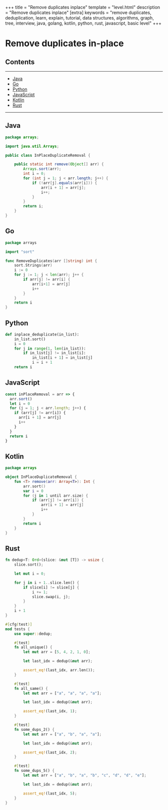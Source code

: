 +++
title = "Remove duplicates inplace"
template = "level.html"
description = "Remove duplicates inplace"
[extra]
    keywords = "remove duplicates, deduplication, learn, explain, tutorial, data structures, algorithms, graph, tree, interview, java, golang, kotlin, python, rust, javascript, basic level"
+++

# Remove duplicates in-place

## Contents

---

- [Java](#java)
- [Go](#go)
- [Python](#python)
- [JavaScript](#javascript)
- [Kotlin](#kotlin)
- [Rust](#rust)

---


<div id="java"/>

## Java
```java
package arrays;

import java.util.Arrays;

public class InPlaceDuplicateRemoval {

    public static int remove(Object[] arr) {
        Arrays.sort(arr);
        int i = 0;
        for (int j = 1; j < arr.length; j++) {
            if (!arr[j].equals(arr[i])) {
                arr[i + 1] = arr[j];
                i++;
            }
        }
        return i;
    }
}
```


<div id="go"/>

## Go

```go
package arrays

import "sort"

func RemoveDuplicates(arr []string) int {
	sort.Strings(arr)
	i := 0
	for j := 1; j < len(arr); j++ {
		if arr[j] != arr[i] {
			arr[i+1] = arr[j]
			i++
		}
	}
	return i
}

```


<div id="python"/>

## Python

```python
def inplace_deduplicate(in_list):
    in_list.sort()
    i = 0
    for j in range(1, len(in_list)):
        if in_list[j] != in_list[i]:
            in_list[i + 1] = in_list[j]
            i = i + 1
    return i
```


<div id="javascript"/>

## JavaScript

```javascript
const inPlaceRemoval = arr => {
  arr.sort()
  let i = 0
  for (j = 1; j < arr.length; j++) {
    if (arr[j] != arr[i]) {
      arr[i + 1] = arr[j]
      i++
    }
  }
  return i
}
```



<div id="kotlin"/>

## Kotlin

```kotlin
package arrays

object InPlaceDuplicateRemoval {
    fun <T> remove(arr: Array<T>): Int {
        arr.sort()
        var i = 0
        for (j in 1 until arr.size) {
            if (arr[j] != arr[i]) {
                arr[i + 1] = arr[j]
                i++
            }
        }
        return i
    }
}
```


<div id="rust"/>

## Rust
```rust
fn dedup<T: Ord>(slice: &mut [T]) -> usize {
    slice.sort();

    let mut i = 0;

    for j in i + 1..slice.len() {
        if slice[i] != slice[j] {
            i += 1;
            slice.swap(i, j);
        }
    }
    i + 1
}

#[cfg(test)]
mod tests {
    use super::dedup;

    #[test]
    fn all_unique() {
        let mut arr = [5, 4, 2, 1, 0];

        let last_idx = dedup(&mut arr);

        assert_eq!(last_idx, arr.len());
    }

    #[test]
    fn all_same() {
        let mut arr = ["a", "a", "a", "a"];

        let last_idx = dedup(&mut arr);

        assert_eq!(last_idx, 1);
    }

    #[test]
    fn some_dups_2() {
        let mut arr = ["a", "b", "a", "a"];

        let last_idx = dedup(&mut arr);

        assert_eq!(last_idx, 2);
    }

    #[test]
    fn some_dups_5() {
        let mut arr = ["a", "b", "a", "b", "c", "d", "d", "e"];

        let last_idx = dedup(&mut arr);

        assert_eq!(last_idx, 5);
    }
}
```
